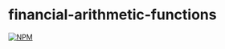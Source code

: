 # financial-arithmetic-functions
[![NPM](https://nodei.co/npm/financial-arithmetic-functions.png)](https://nodei.co/npm/financial-arithmetic-functions/)
